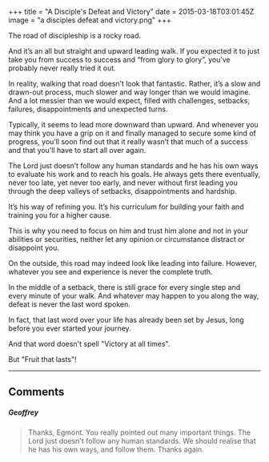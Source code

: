 +++
title = "A Disciple's Defeat and Victory"
date = 2015-03-18T03:01:45Z
image = "a disciples defeat and victory.png"
+++

The road of discipleship is a rocky road.

And it’s an all but straight and upward leading walk.
If you expected it to just take you from success to success and “from glory to glory”, you’ve probably never really tried it out.

In reality, walking that road doesn’t look that fantastic. Rather, it’s a slow and drawn-out process, much slower and way longer than we would imagine. And a lot messier than we would expect, filled with challenges, setbacks, failures, disappointments and unexpected turns.

Typically, it seems to lead more downward than upward. And whenever you may think you have a grip on it and finally managed to secure some kind of progress, you’ll soon find out that it really wasn’t that much of a success and that you’ll have to start all over again.

The Lord just doesn’t follow any human standards and he has his own ways to evaluate his work and to reach his goals. He always gets there eventually, never too late, yet never too early, and never without first leading you through the deep valleys of setbacks, disappointments and hardship.

It’s his way of refining you. It’s his curriculum for building your faith and training you for a higher cause.

This is why you need to focus on him and trust him alone and not in your abilities or securities, neither let any opinion or circumstance distract or disappoint you.

On the outside, this road may indeed look like leading into failure. However, whatever you see and experience is never the complete truth.

In the middle of a setback, there is still grace for every single step and every minute of your walk. And whatever may happen to you along the way, defeat is never the last word spoken.

In fact, that last word over your life has already been set by Jesus, long before you ever started your journey.

And that word doesn't spell "Victory at all times".

But "Fruit that lasts"!

------
## Comments
##### Geoffrey
>Thanks, Egmont. You really pointed out many important things. The Lord just doesn't follow any human standards. We should realise that he has his own ways, and follow them. Thanks again.
